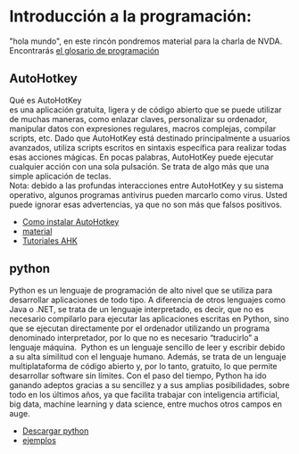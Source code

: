 # Introducción a la programación:

"hola mundo", en este rincón pondremos material para la charla de NVDA.  
Encontrarás 
[el glosario de programación](glosario.md)

## AutoHotkey

Qué es AutoHotKey  
es una aplicación gratuita, ligera y de código abierto que se puede utilizar de muchas maneras, como enlazar claves, personalizar su ordenador, manipular datos con expresiones regulares, macros complejas, compilar scripts, etc. Dado que AutoHotKey está destinado principalmente a usuarios avanzados, utiliza scripts escritos en sintaxis específica para realizar todas esas acciones mágicas. En pocas palabras, AutoHotKey puede ejecutar cualquier acción con una sola pulsación. Se trata de algo más que una simple aplicación de teclas.  
Nota: debido a las profundas interacciones entre AutoHotKey y su sistema operativo, algunos programas antivirus pueden marcarlo como virus. Usted puede ignorar esas advertencias, ya que no son más que falsos positivos.

- [Como instalar AutoHotkey](https://youtu.be/WkLsndkjK70)
- [material](ahk.md)
- [Tutoriales AHK](https://reaperyotrasyerbas.com/tutorialesahk.php)

## python

Python es un lenguaje de programación de alto nivel que se utiliza para desarrollar aplicaciones de todo tipo. A diferencia de otros lenguajes como Java o .NET, se trata de un lenguaje interpretado, es decir, que no es necesario compilarlo para ejecutar las aplicaciones escritas en Python, sino que se ejecutan directamente por el ordenador utilizando un programa denominado interpretador, por lo que no es necesario “traducirlo” a lenguaje máquina. 
Python es un lenguaje sencillo de leer y escribir debido a su alta similitud con el lenguaje humano. Además, se trata de un lenguaje multiplataforma de código abierto y, por lo tanto, gratuito, lo que permite desarrollar software sin límites. Con el paso del tiempo, Python ha ido ganando adeptos gracias a su sencillez y a sus amplias posibilidades, sobre todo en los últimos años, ya que facilita trabajar con inteligencia artificial, big data, machine learning y data science, entre muchos otros campos en auge.

- [Descargar python](https://www.python.org/downloads/)
- [ejemplos](python.md)